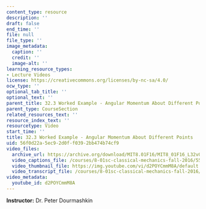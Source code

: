 ```yaml
---
content_type: resource
description: ''
draft: false
end_time: ''
file: null
file_type: ''
image_metadata:
  caption: ''
  credit: ''
  image-alt: ''
learning_resource_types:
- Lecture Videos
license: https://creativecommons.org/licenses/by-nc-sa/4.0/
ocw_type: ''
optional_tab_title: ''
optional_text: ''
parent_title: 32.3 Worked Example - Angular Momentum About Different Points
parent_type: CourseSection
related_resources_text: ''
resource_index_text: ''
resourcetype: Video
start_time: ''
title: 32.3 Worked Example - Angular Momentum About Different Points
uid: 56f0d22a-5ec9-2d0f-f039-2bb474b74cf9
video_files:
  archive_url: https://archive.org/download/MIT8.01F16/MIT8_01F16_L32v03_360p.mp4
  video_captions_file: /courses/8-01sc-classical-mechanics-fall-2016/553f33a421f05e9b93896e0def439211_d2POYCmmM8A.vtt
  video_thumbnail_file: https://img.youtube.com/vi/d2POYCmmM8A/default.jpg
  video_transcript_file: /courses/8-01sc-classical-mechanics-fall-2016/4ac5094df11b5b08352a3dd8e4c060d3_d2POYCmmM8A.pdf
video_metadata:
  youtube_id: d2POYCmmM8A
---
```

**Instructor:** Dr. Peter Dourmashkin